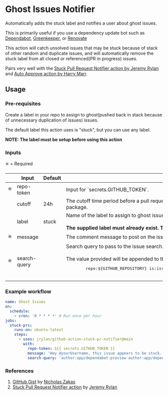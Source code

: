 # Ghost Issues Notifier

Automatically adds the stuck label and notifies a user about ghost issues.

This is primarily useful if you use a dependency update bot such as [Dependabot](https://dependabot.com), [Greenkeeper](https://greenkeeper.io), or [Renovate](https://github.com/marketplace/renovate)

This action will catch unsolved issues that may be stuck because of stack of other random and duplicate issues, and will automatically remove the stuck label from all closed or referenced(PR in progress) issues.

Pairs very well with the [Stuck Pull Request Notifier action by Jeremy Rylan](https://github.com/marketplace/actions/stuck-pull-request-notifier) and [Auto Approve action by Harry Marr](https://github.com/marketplace/actions/auto-approve).

## Usage

### Pre-requisites

Create a label in your repo to assign to ghost(pushed back in stack because of unnecessary duplication of issues) issues.

The default label this action uses is "stuck", but you can use any label.

**NOTE: The label must be setup before using this action**

### Inputs

✳️ = Required

<table>
  <thead>
    <tr>
      <th width="1%">&nbsp;</th>
      <th width="20%">Input</th>
      <th width="10%">Default</th>
      <th width="69%">Description</th>
    </tr>
  </thead>
  <tbody>
    <tr>
      <td>✳️</td>
      <td>repo-token</td>
      <td>&nbsp;</td>
      <td>Input for `secrets.GITHUB_TOKEN`.</td>
    </tr>
    <tr>
      <td>&nbsp;</td>
      <td>cutoff</td>
      <td>24h</td>
      <td>The cutoff time period before a pull request is considered stuck. The value will be passed to the <a href="https://www.npmjs.com/package/ms">ms</a> package.</td>
    </tr>
    <tr>
      <td>&nbsp;</td>
      <td>label</td>
      <td>stuck</td>
      <td>
        Name of the label to assign to ghost issues.<br /><br />
        <strong>The supplied label must already exist. This action will not create a new label.</strong>
      </td>
    </tr>
    <tr>
      <td>✳️</td>
      <td>message</td>
      <td>&nbsp;</td>
      <td>The comment message to post on the issues to notify a user.</td>
    </tr>
    <tr>
      <td>✳️</td>
      <td>search-query</td>
      <td>&nbsp;</td>
      <td>
        Search query to pass to the issue search.<br/><br />
        The value provided will be appended to the base search query, which looks something like this:<br />
        <pre lang="javascript">
        repo:${GITHUB_REPOSITORY} is:issue is:open created:<=${createdSinceCutOff} -label:${stuckLabel}
        </pre>
      </td>
    </tr>
  </tbody>
</table>

### Example workflow

```yaml
name: Ghost Issues
on:
  schedule:
    - cron: '0 * * * *' # Run once per hour
jobs:
  stuck-prs:
    runs-on: ubuntu-latest
    steps:
      - uses: jrylan/github-action-stuck-pr-notifier@main
        with:
          repo-token: ${{ secrets.GITHUB_TOKEN }}
          message: 'Hey @yourUsername, this issue appears to be stuck.'
          search-query: 'author:app/dependabot-preview author:app/dependabot'
```

### References
1. [GitHub Gist](https://gist.github.com/nzakas/bb025e31583076241d9bac8caee4ba82) by [Nicholas Zakas](https://gist.github.com/nzakas)
2. [Stuck Pull Request Notifier action](https://github.com/marketplace/actions/stuck-pull-request-notifier) by [Jeremy Rylan](https://github.com/jrylan)
